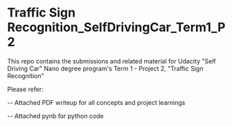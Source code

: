 # Traffic Sign Recognition_SelfDrivingCar_Term1_P2
This repo contains the submissions and related material for Udacity "Self Driving Car" Nano degree program's Term 1 - Project 2, "Traffic Sign Recognition"

Please refer:

-- Attached PDF writeup for all concepts and project learnings

-- Attached pynb for python code
